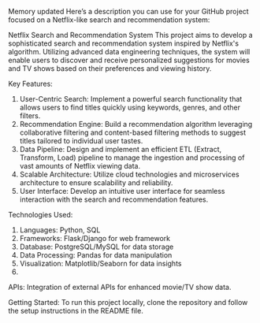 
Memory updated
Here’s a description you can use for your GitHub project focused on a Netflix-like search and recommendation system:

Netflix Search and Recommendation System
This project aims to develop a sophisticated search and recommendation system inspired by Netflix's algorithm. Utilizing advanced data engineering techniques, the system will enable users to discover and receive personalized suggestions for movies and TV shows based on their preferences and viewing history.

Key Features:

1) User-Centric Search: Implement a powerful search functionality that allows users to find titles quickly using keywords, genres, and other filters.
2) Recommendation Engine: Build a recommendation algorithm leveraging collaborative filtering and content-based filtering methods to suggest titles tailored to individual user tastes.
3) Data Pipeline: Design and implement an efficient ETL (Extract, Transform, Load) pipeline to manage the ingestion and processing of vast amounts of Netflix viewing data.
4) Scalable Architecture: Utilize cloud technologies and microservices architecture to ensure scalability and reliability.
5) User Interface: Develop an intuitive user interface for seamless interaction with the search and recommendation features.
   
Technologies Used:

1) Languages: Python, SQL
2) Frameworks: Flask/Django for web framework
3) Database: PostgreSQL/MySQL for data storage
4) Data Processing: Pandas for data manipulation
5) Visualization: Matplotlib/Seaborn for data insights
6) 
APIs: Integration of external APIs for enhanced movie/TV show data.

Getting Started:
To run this project locally, clone the repository and follow the setup instructions in the README file.
